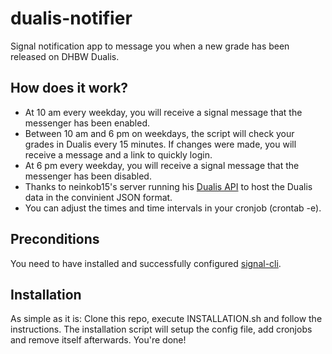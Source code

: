# dualis-notifier
Signal notification app to message you when a new grade has been released on DHBW Dualis.

## How does it work?
* At 10 am every weekday, you will receive a signal message that the messenger has been enabled.
* Between 10 am and 6 pm on weekdays, the script will check your grades in Dualis every 15 minutes. If changes were made, you will receive a message and a link to quickly login.
* At 6 pm every weekday, you will receive a signal message that the messenger has been disabled.
* Thanks to neinkob15's server running his [Dualis API](https://github.com/neinkob15/Dualis-API) to host the Dualis data in the convinient JSON format.
* You can adjust the times and time intervals in your cronjob (crontab -e).

## Preconditions
You need to have installed and successfully configured [signal-cli](https://github.com/AsamK/signal-cli).

## Installation
As simple as it is: Clone this repo, execute INSTALLATION.sh and follow the instructions. The installation script will setup the config file, add cronjobs and remove itself afterwards. You're done!
